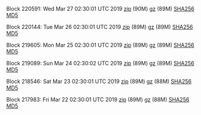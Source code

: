 Block 220591: Wed Mar 27 02:30:01 UTC 2019 [zip](https://files.01coin.io/mainnet/2019-03-27/bootstrap.dat.zip) (90M) [gz](https://files.01coin.io/mainnet/2019-03-27/bootstrap.dat.tar.gz) (89M) [SHA256](https://files.01coin.io/mainnet/2019-03-27/sha256.txt) [MD5](https://files.01coin.io/mainnet/2019-03-27/md5.txt)

Block 220144: Tue Mar 26 02:30:01 UTC 2019 [zip](https://files.01coin.io/mainnet/2019-03-26/bootstrap.dat.zip) (89M) [gz](https://files.01coin.io/mainnet/2019-03-26/bootstrap.dat.tar.gz) (89M) [SHA256](https://files.01coin.io/mainnet/2019-03-26/sha256.txt) [MD5](https://files.01coin.io/mainnet/2019-03-26/md5.txt)

Block 219605: Mon Mar 25 02:30:01 UTC 2019 [zip](https://files.01coin.io/mainnet/2019-03-25/bootstrap.dat.zip) (89M) [gz](https://files.01coin.io/mainnet/2019-03-25/bootstrap.dat.tar.gz) (89M) [SHA256](https://files.01coin.io/mainnet/2019-03-25/sha256.txt) [MD5](https://files.01coin.io/mainnet/2019-03-25/md5.txt)

Block 219089: Sun Mar 24 02:30:02 UTC 2019 [zip](https://files.01coin.io/mainnet/2019-03-24/bootstrap.dat.zip) (89M) [gz](https://files.01coin.io/mainnet/2019-03-24/bootstrap.dat.tar.gz) (89M) [SHA256](https://files.01coin.io/mainnet/2019-03-24/sha256.txt) [MD5](https://files.01coin.io/mainnet/2019-03-24/md5.txt)

Block 218546: Sat Mar 23 02:30:01 UTC 2019 [zip](https://files.01coin.io/mainnet/2019-03-23/bootstrap.dat.zip) (89M) [gz](https://files.01coin.io/mainnet/2019-03-23/bootstrap.dat.tar.gz) (88M) [SHA256](https://files.01coin.io/mainnet/2019-03-23/sha256.txt) [MD5](https://files.01coin.io/mainnet/2019-03-23/md5.txt)

Block 217983: Fri Mar 22 02:30:01 UTC 2019 [zip](https://files.01coin.io/mainnet/2019-03-22/bootstrap.dat.zip) (89M) [gz](https://files.01coin.io/mainnet/2019-03-22/bootstrap.dat.tar.gz) (88M) [SHA256](https://files.01coin.io/mainnet/2019-03-22/sha256.txt) [MD5](https://files.01coin.io/mainnet/2019-03-22/md5.txt)
